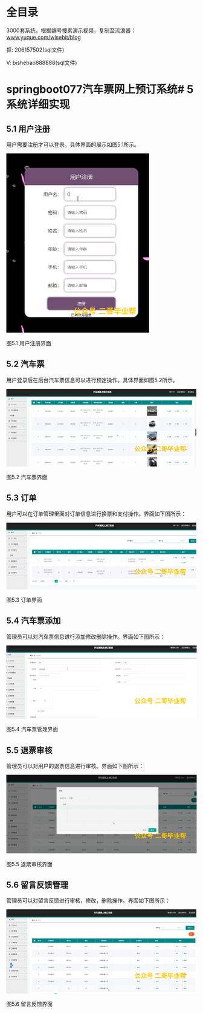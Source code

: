 # 全目录

3000套系统，根据编号搜索演示视频，复制至流浪器：www.yuque.com/wisebit/blog


<p>抠: 206157502(sql文件)</p>
<p>V: bishebao888888(sql文件)</p>


# springboot077汽车票网上预订系统# 5系统详细实现
## 5.1 用户注册
用户需要注册才可以登录。具体界面的展示如图5.1所示。

![](/md/blog.009.png)

图5.1 用户注册界面
## 5.2 汽车票
用户登录后在后台汽车票信息可以进行预定操作。具体界面如图5.2所示。

![](/md/blog.010.png)

图5.2 汽车票界面
## 5.3 订单
用户可以在订单管理里面对订单信息进行换票和支付操作。界面如下图所示：

![](/md/blog.011.png)

图5.3 订单界面
## 5.4 汽车票添加
管理员可以对汽车票信息进行添加修改删除操作。界面如下图所示：

![](/md/blog.012.png)

图5.4 汽车票管理界面

## 5.5 退票审核
管理员可以对用户的退票信息进行审核。界面如下图所示：

![](/md/blog.013.png)

图5.5 退票审核界面
## 5.6 留言反馈管理
管理员可以对留言反馈进行审核，修改，删除操作。界面如下图所示：

![](/md/blog.014.png)

图5.6 留言反馈界面













